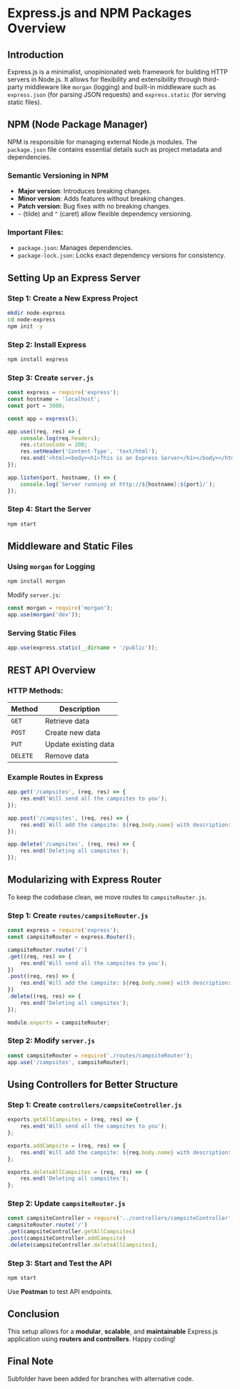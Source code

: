 # Express.js and NPM Packages Overview

## Introduction
Express.js is a minimalist, unopinionated web framework for building HTTP servers in Node.js. It allows for flexibility and extensibility through third-party middleware like `morgan` (logging) and built-in middleware such as `express.json` (for parsing JSON requests) and `express.static` (for serving static files).

## NPM (Node Package Manager)
NPM is responsible for managing external Node.js modules. The `package.json` file contains essential details such as project metadata and dependencies.

### Semantic Versioning in NPM
- **Major version**: Introduces breaking changes.
- **Minor version**: Adds features without breaking changes.
- **Patch version**: Bug fixes with no breaking changes.
- `~` (tilde) and `^` (caret) allow flexible dependency versioning.

### Important Files:
- `package.json`: Manages dependencies.
- `package-lock.json`: Locks exact dependency versions for consistency.

## Setting Up an Express Server

### Step 1: Create a New Express Project
```sh
mkdir node-express
cd node-express
npm init -y
```

### Step 2: Install Express
```sh
npm install express
```

### Step 3: Create `server.js`
```js
const express = require('express');
const hostname = 'localhost';
const port = 3000;

const app = express();

app.use((req, res) => {
    console.log(req.headers);
    res.statusCode = 200;
    res.setHeader('Content-Type', 'text/html');
    res.end('<html><body><h1>This is an Express Server</h1></body></html>');
});

app.listen(port, hostname, () => {
    console.log(`Server running at http://${hostname}:${port}/`);
});
```

### Step 4: Start the Server
```sh
npm start
```

## Middleware and Static Files

### Using `morgan` for Logging
```sh
npm install morgan
```
Modify `server.js`:
```js
const morgan = require('morgan');
app.use(morgan('dev'));
```

### Serving Static Files
```js
app.use(express.static(__dirname + '/public'));
```

## REST API Overview
### HTTP Methods:
| Method  | Description  |
|---------|-------------|
| `GET`   | Retrieve data |
| `POST`  | Create new data |
| `PUT`   | Update existing data |
| `DELETE`| Remove data |

### Example Routes in Express
```js
app.get('/campsites', (req, res) => {
    res.end('Will send all the campsites to you');
});

app.post('/campsites', (req, res) => {
    res.end(`Will add the campsite: ${req.body.name} with description: ${req.body.description}`);
});

app.delete('/campsites', (req, res) => {
    res.end('Deleting all campsites');
});
```

## Modularizing with Express Router
To keep the codebase clean, we move routes to `campsiteRouter.js`.

### Step 1: Create `routes/campsiteRouter.js`
```js
const express = require('express');
const campsiteRouter = express.Router();

campsiteRouter.route('/')
.get((req, res) => {
    res.end('Will send all the campsites to you');
})
.post((req, res) => {
    res.end(`Will add the campsite: ${req.body.name} with description: ${req.body.description}`);
})
.delete((req, res) => {
    res.end('Deleting all campsites');
});

module.exports = campsiteRouter;
```

### Step 2: Modify `server.js`
```js
const campsiteRouter = require('./routes/campsiteRouter');
app.use('/campsites', campsiteRouter);
```

## Using Controllers for Better Structure
### Step 1: Create `controllers/campsiteController.js`
```js
exports.getAllCampsites = (req, res) => {
    res.end('Will send all the campsites to you');
};

exports.addCampsite = (req, res) => {
    res.end(`Will add the campsite: ${req.body.name} with description: ${req.body.description}`);
};

exports.deleteAllCampsites = (req, res) => {
    res.end('Deleting all campsites');
};
```

### Step 2: Update `campsiteRouter.js`
```js
const campsiteController = require('../controllers/campsiteController');
campsiteRouter.route('/')
.get(campsiteController.getAllCampsites)
.post(campsiteController.addCampsite)
.delete(campsiteController.deleteAllCampsites);
```

### Step 3: Start and Test the API
```sh
npm start
```
Use **Postman** to test API endpoints.

## Conclusion
This setup allows for a **modular**, **scalable**, and **maintainable** Express.js application using **routers and controllers**. Happy coding! 

## Final Note
Subfolder have been added for branches with alternative code.
